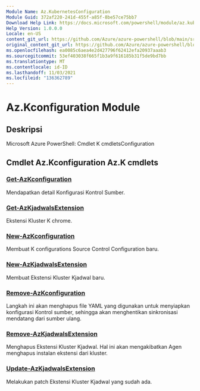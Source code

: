 ```yaml
---
Module Name: Az.KubernetesConfiguration
Module Guid: 372af220-241d-455f-a85f-8be57ce75bb7
Download Help Link: https://docs.microsoft.com/powershell/module/az.kubernetesconfiguration
Help Version: 1.0.0.0
Locale: en-US
content_git_url: https://github.com/Azure/azure-powershell/blob/main/src/KubernetesConfiguration/help/Az.KubernetesConfiguration.md
original_content_git_url: https://github.com/Azure/azure-powershell/blob/main/src/KubernetesConfiguration/help/Az.KubernetesConfiguration.md
ms.openlocfilehash: ea0085c6aea4e2d427796f62412efa20937aaab3
ms.sourcegitcommit: 53ef403038f665f1b3a9f616185b31f5de9bd7bb
ms.translationtype: MT
ms.contentlocale: id-ID
ms.lasthandoff: 11/03/2021
ms.locfileid: "136362789"
---
```

# Az.Kconfiguration Module
## Deskripsi
Microsoft Azure PowerShell: Cmdlet K cmdletsConfiguration

## Cmdlet Az.Kconfiguration Az.K cmdlets
### [Get-AzKconfiguration](Get-AzKubernetesConfiguration.md)
Mendapatkan detail Konfigurasi Kontrol Sumber.

### [Get-AzKjadwalsExtension](Get-AzKubernetesExtension.md)
Ekstensi Kluster K chrome.

### [New-AzKconfiguration](New-AzKubernetesConfiguration.md)
Membuat K configurations Source Control Configuration baru.

### [New-AzKjadwalsExtension](New-AzKubernetesExtension.md)
Membuat Ekstensi Kluster Kjadwal baru.

### [Remove-AzKconfiguration](Remove-AzKubernetesConfiguration.md)
Langkah ini akan menghapus file YAML yang digunakan untuk menyiapkan konfigurasi Kontrol sumber, sehingga akan menghentikan sinkronisasi mendatang dari sumber ulang.

### [Remove-AzKjadwalsExtension](Remove-AzKubernetesExtension.md)
Menghapus Ekstensi Kluster Kjadwal.
Hal ini akan mengakibatkan Agen menghapus instalan ekstensi dari kluster.

### [Update-AzKjadwalsExtension](Update-AzKubernetesExtension.md)
Melakukan patch Ekstensi Kluster Kjadwal yang sudah ada.

